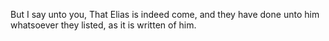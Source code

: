 But I say unto you, That Elias is indeed come, and they have done unto him whatsoever they listed, as it is written of him.
